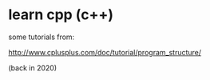 # learn cpp (c++)

some tutorials from:

http://www.cplusplus.com/doc/tutorial/program_structure/

(back in 2020)
